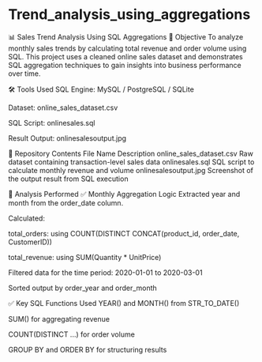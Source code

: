 # Trend_analysis_using_aggregations
📊 Sales Trend Analysis Using SQL Aggregations
🧾 Objective
To analyze monthly sales trends by calculating total revenue and order volume using SQL. This project uses a cleaned online sales dataset and demonstrates SQL aggregation techniques to gain insights into business performance over time.

🛠️ Tools Used
SQL Engine: MySQL / PostgreSQL / SQLite

Dataset: online_sales_dataset.csv

SQL Script: onlinesales.sql

Result Output: onlinesalesoutput.jpg

📂 Repository Contents
File Name	Description
online_sales_dataset.csv	Raw dataset containing transaction-level sales data
onlinesales.sql	SQL script to calculate monthly revenue and volume
onlinesalesoutput.jpg	Screenshot of the output result from SQL execution

🧠 Analysis Performed
✅ Monthly Aggregation Logic
Extracted year and month from the order_date column.

Calculated:

total_orders: using COUNT(DISTINCT CONCAT(product_id, order_date, CustomerID))

total_revenue: using SUM(Quantity * UnitPrice)

Filtered data for the time period: 2020-01-01 to 2020-03-01

Sorted output by order_year and order_month

✅ Key SQL Functions Used
YEAR() and MONTH() from STR_TO_DATE()

SUM() for aggregating revenue

COUNT(DISTINCT ...) for order volume

GROUP BY and ORDER BY for structuring results
